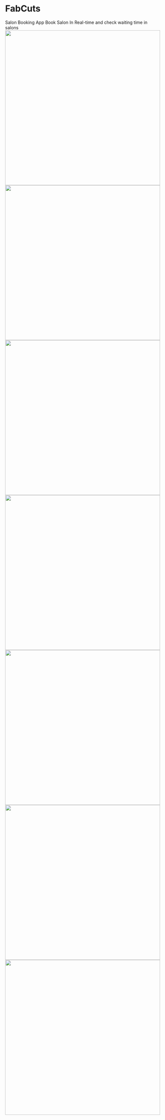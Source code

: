 # FabCuts
Salon Booking App
Book Salon In Real-time and check waiting time in salons
<img src="https://user-images.githubusercontent.com/63925155/113862221-c25a9580-97c5-11eb-93c3-90cd99d9820a.jpg" width="500" height="500"/>
<img src="https://user-images.githubusercontent.com/63925155/113862196-bc64b480-97c5-11eb-9c3a-72b25aed1e20.jpg" width="500" height="500"/>
<img src="https://user-images.githubusercontent.com/63925155/113862205-bec70e80-97c5-11eb-9895-c1738302bbb5.jpg" width="500" height="500"/>
<img src="https://user-images.githubusercontent.com/63925155/113862209-bf5fa500-97c5-11eb-8237-b86bfea3c767.jpg" width="500" height="500"/>
<img src="https://user-images.githubusercontent.com/63925155/113862211-c090d200-97c5-11eb-8431-3ad11b90536f.jpg" width="500" height="500"/>
<img src="https://user-images.githubusercontent.com/63925155/113862217-c1296880-97c5-11eb-92d3-e487add1b394.jpg" width="500" height="500"/>
<img src="https://user-images.githubusercontent.com/63925155/113862219-c25a9580-97c5-11eb-8634-56c3502fff21.jpeg" width="500" height="500"/>


